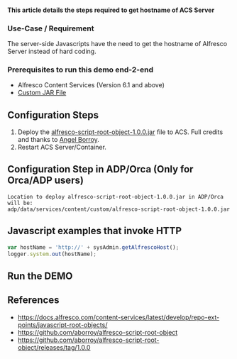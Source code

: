 #### This article details the steps required to get hostname of ACS Server

### Use-Case / Requirement

The server-side Javascripts have the need to get the hostname of Alfresco Server instead of hard coding.

### Prerequisites to run this demo end-2-end

* Alfresco Content Services (Version 6.1 and above)
* [Custom JAR File](../alfresco-script-root-object-1.0.0.jar)

## Configuration Steps

1. Deploy the [alfresco-script-root-object-1.0.0.jar](assets/alfresco-script-root-object-1.0.0.jar) file to ACS. Full credits and thanks to [Angel Borroy](https://github.com/aborroy).
2. Restart ACS Server/Container.

## Configuration Step in ADP/Orca (Only for Orca/ADP users)

```
Location to deploy alfresco-script-root-object-1.0.0.jar in ADP/Orca will be: 
adp/data/services/content/custom/alfresco-script-root-object-1.0.0.jar
```

## Javascript examples that invoke HTTP

```javascript
var hostName = 'http://' + sysAdmin.getAlfrescoHost();
logger.system.out(hostName);
```

## Run the DEMO

## References

* <https://docs.alfresco.com/content-services/latest/develop/repo-ext-points/javascript-root-objects/>
* <https://github.com/aborroy/alfresco-script-root-object>
* <https://github.com/aborroy/alfresco-script-root-object/releases/tag/1.0.0>
